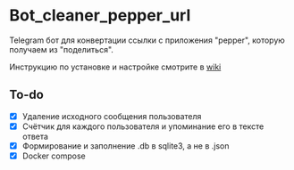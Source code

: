 # Bot_cleaner_pepper_url
Telegram бот для конвертации ссылки с приложения "pepper", которую получаем из "поделиться".

Инструкцию по установке и настройке смотрите в [wiki](https://github.com/Pushkin31/Bot_cleaner_pepper_url/wiki)

## To-do
- [x] Удаление исходного сообщения пользователя
- [x] Счётчик для каждого пользователя и упоминание его в тексте ответа
- [x] Формирование и заполнение .db в sqlite3, а не в .json
- [x] Docker compose

